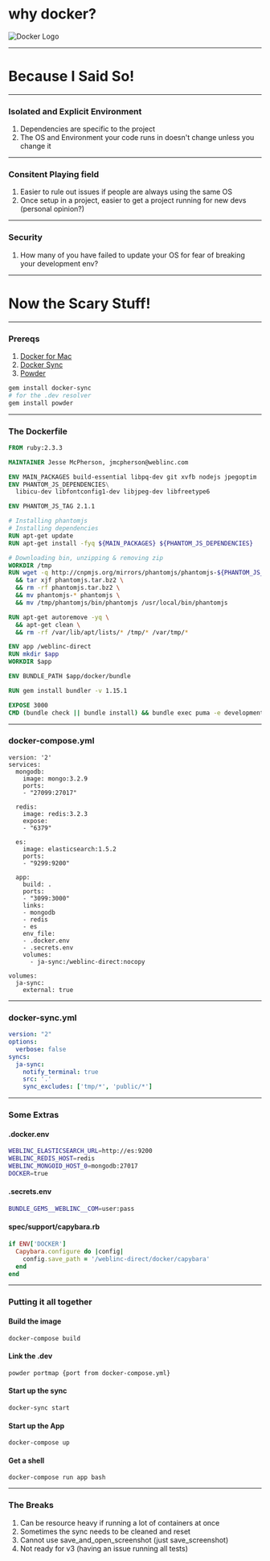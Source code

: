 # why docker?
![Docker Logo](https://www.brianweet.com/assets/docker-blog-1/docker-logo.png)

---

# Because I Said So!

---

### Isolated and Explicit Environment
1. Dependencies are specific to the project
2. The OS and Environment your code runs in doesn't change unless you change it

---

### Consitent Playing field
1. Easier to rule out issues if people are always using the same OS
2. Once setup in a project, easier to get a project running for new devs (personal opinion?)

---

### Security
1. How many of you have failed to update your OS for fear of breaking your development env?

---

# Now the Scary Stuff!

---

### Prereqs

1. [Docker for Mac](https://www.docker.com/docker-mac)
2. [Docker Sync](http://docker-sync.io/)
3. [Powder](https://github.com/powder-rb/powder)

```bash
gem install docker-sync
# for the .dev resolver
gem install powder
```

---

### The Dockerfile

```Dockerfile
FROM ruby:2.3.3

MAINTAINER Jesse McPherson, jmcpherson@weblinc.com

ENV MAIN_PACKAGES build-essential libpq-dev git xvfb nodejs jpegoptim
ENV PHANTOM_JS_DEPENDENCIES\
  libicu-dev libfontconfig1-dev libjpeg-dev libfreetype6

ENV PHANTOM_JS_TAG 2.1.1

# Installing phantomjs
# Installing dependencies
RUN apt-get update
RUN apt-get install -fyq ${MAIN_PACKAGES} ${PHANTOM_JS_DEPENDENCIES}

# Downloading bin, unzipping & removing zip
WORKDIR /tmp
RUN wget -q http://cnpmjs.org/mirrors/phantomjs/phantomjs-${PHANTOM_JS_TAG}-linux-x86_64.tar.bz2 -O phantomjs.tar.bz2 \
  && tar xjf phantomjs.tar.bz2 \
  && rm -rf phantomjs.tar.bz2 \
  && mv phantomjs-* phantomjs \
  && mv /tmp/phantomjs/bin/phantomjs /usr/local/bin/phantomjs

RUN apt-get autoremove -yq \
  && apt-get clean \
  && rm -rf /var/lib/apt/lists/* /tmp/* /var/tmp/*

ENV app /weblinc-direct
RUN mkdir $app
WORKDIR $app

ENV BUNDLE_PATH $app/docker/bundle

RUN gem install bundler -v 1.15.1

EXPOSE 3000
CMD (bundle check || bundle install) && bundle exec puma -e development -p 3000
```

---

### docker-compose.yml
```YML
version: '2'
services:
  mongodb:
    image: mongo:3.2.9
    ports:
    - "27099:27017"

  redis:
    image: redis:3.2.3
    expose:
    - "6379"

  es:
    image: elasticsearch:1.5.2
    ports:
    - "9299:9200"

  app:
    build: .
    ports:
    - "3099:3000"
    links:
    - mongodb
    - redis
    - es
    env_file:
    - .docker.env
    - .secrets.env
    volumes:
      - ja-sync:/weblinc-direct:nocopy

volumes:
  ja-sync:
    external: true
```

---

### docker-sync.yml
```yml
version: "2"
options:
  verbose: false
syncs:
  ja-sync:
    notify_terminal: true
    src: '.'
    sync_excludes: ['tmp/*', 'public/*']
```

---

### Some Extras

#### .docker.env
```sh
WEBLINC_ELASTICSEARCH_URL=http://es:9200
WEBLINC_REDIS_HOST=redis
WEBLINC_MONGOID_HOST_0=mongodb:27017
DOCKER=true
```

#### .secrets.env
```sh
BUNDLE_GEMS__WEBLINC__COM=user:pass
```

#### spec/support/capybara.rb
```ruby
if ENV['DOCKER']
  Capybara.configure do |config|
    config.save_path = '/weblinc-direct/docker/capybara'
  end
end
```

---

### Putting it all together

#### Build the image
```
docker-compose build
```

#### Link the .dev
```
powder portmap {port from docker-compose.yml}
```

#### Start up the sync
```
docker-sync start
```

#### Start up the App
```
docker-compose up
```

#### Get a shell
```
docker-compose run app bash
```

---

### The Breaks

1. Can be resource heavy if running a lot of containers at once
2. Sometimes the sync needs to be cleaned and reset
3. Cannot use save_and_open_screenshot (just save_screenshot)
4. Not ready for v3 (having an issue running all tests)
